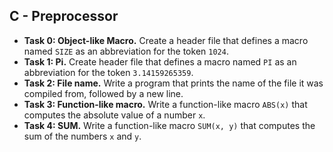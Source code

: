 ## C - Preprocessor

- **Task 0: Object-like Macro.** Create a header file that defines a macro named `SIZE` as an abbreviation for the token `1024`.
- **Task 1: Pi.** Create header file that defines a macro named `PI` as an abbreviation for the token `3.14159265359`.
- **Task 2: File name.** Write a program that prints the name of the file it was compiled from, followed by a new line.
- **Task 3: Function-like macro.** Write a function-like macro `ABS(x)` that computes the absolute value of a number `x`.
- **Task 4: SUM.** Write a function-like macro `SUM(x, y)` that computes the sum of the numbers `x` and `y`.
